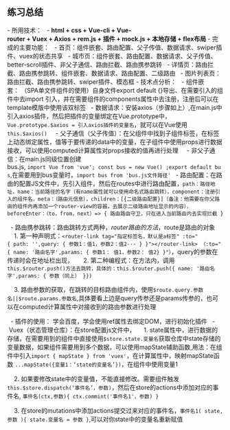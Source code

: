 ## 练习总结

- 所用技术：
  - **html + css + Vue-cli + Vue-router + Vuex + Axios + rem.js + 插件 + mock.js + 本地存储 + flex布局**
- 完成的主要功能：
  - 首页：组件嵌套、路由配置、父子传值、数据请求、swiper插件、vuex的状态共享
  - 城市页：组件嵌套、路由配置、数据请求、父子传值、better-scroll插件、非父子通信、路由拦截、路由携参跳转
  - 详情页：路由拦截、路由携参跳转、组件嵌套、数据请求、路由配置、二级路由
  - 图片列表页：路由拦截、路由携参跳转、swiper插件、模态框
- 技术点分析：
  - 组件嵌套： （SPA单文件组件的使用）自身文件export default {}导出、在需要引入的组件中去import 引入，并在需要组件的components属性中去注册，注册后可以在template模版中使用该双标签
  - 数据请求：安装axios（步骤如上）,在main.js中引入axios插件，然后把插件的变量绑定在Vue.prototype中，`Vue.prototype.$axios = 引入axios插件的变量名`，就可以在Vue使用`this.$axios()`  
  - 父子通信（父子传值）：在父组件中找到子组件标签，在标签上动态绑定属性，值等于要传递的data中的变量，在子组件中使用props进行数据接收，可以使用computed计算属性对props接收的值再进行处理  
  - 非父子通信：在main.js同级位置创建bus.js, `import Vue from 'vue'; const bus = new Vue() ;export default bus`,在需要用到bus变量时，`import bus from 'bus.js文件路径'`
  - 路由配置：在路由的配置JS文件中，先引入组件，然后在routes中进行路由配置，`path：路径地址，name：当前路径的名字（有name属性就可以使用命名式路由跳转），component：注册引入的组件名，meta：｛路由元信息｝，children：[{二级路由配置}]（备注：他需要在你父路由的组件内再添加一个router-view的容器，去展示二级路由地址显示的内容），beforeEnter：（to，from，next）=> { 路由路由守卫，只在进入当前路由内去实现拦截 }`

  - 路由携参跳转：路由跳转方式两种，$router路由的方法，$route是路由的对象
    1. 第一种声明式：`<router-link tag="指定标签名，默认是a标签" :to="{ path: '',query: { 参数1：值1，参数2：值2··· } }"></router-link> （:to="{ name: '路由名字',params: { 参数1： 值1，参数2： 值2} }"）`，query的参数在传递时会在地址栏出现， 
    2. 第二种编程式：在方法内，调用`this.$router.push()方法去跳转，具体的：this.$router.push({ name: '路由名字',params: { 参数（同上） }})`  

    3. 路由参数的获取，在跳转的目标路由组件内，使用`$route.query.参数名||$route.params.参数名`,具体要看上边是query传参还是params传参的，也可以在computed计算属性中对接收到的路由参数进行处理

  - 插件的使用： 学会百度，学会使用ref属性去绑定DOM，进行初始化插件
  - Vuex（状态管理仓库）：在store配置js文件中，
    1. state属性中，进行数据的存储，在需要用到的组件中直接使用`$store.state.变量名`获取仓库中state存储的变量数据，如果组件需要用到多个数据，可以使用mapState辅助函数,用法：在组件中引入`import { mapState } from 'vuex'`，在计算属性中，映射mapState函数 `...mapState({变量1：‘state的变量名’})`，在组件中使用变量1

    2. 如果要修改state中的变量值，不能直接修改。需要组件触发`this.$store.dispatch(‘事件名’，参数)`，然后在store的actions中添加对应的事件名, `事件名(ctx,参数){ ctx.commint('事件名1'，参数) }`

    3. 在store的mutations中添加actions提交过来对应的事件名，`事件名1( state,参数 ){ state.变量名 = 参数 }`,可以对你state中的变量名重新赋值


